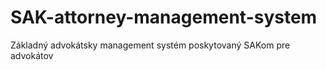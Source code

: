 # SAK-attorney-management-system
Základný advokátsky management systém poskytovaný SAKom pre advokátov
